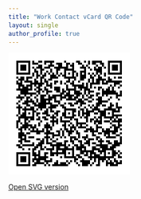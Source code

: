 ```yaml
---
title: "Work Contact vCard QR Code"
layout: single
author_profile: true
---
```


[![Avin Zarlez Work Contact vCard QR Code](/assets/images/contact_qrcode.png)](/assets/images/contact_qrcode.png)

[Open SVG version](/assets/images/contact_qrcode.svg)
